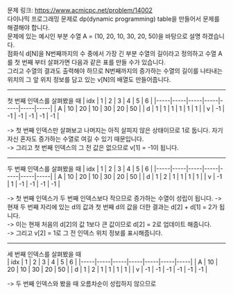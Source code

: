문제 링크: https://www.acmicpc.net/problem/14002  
다이나믹 프로그래밍 문제로 dp(dynamic programming) table을 만들어서 문제를 해결해야 합니다.  
문제에 있는 예시인 부분 수열 A = (10, 20, 10, 30, 20, 50)을 바탕으로 설명 하겠습니다.  
점화식 d[N]을 N번째까지의 수 중에서 가장 긴 부분 수열의 길이라고 정의하고 수열 A를 첫 번째 부터 살펴가면 다음과 같은 표를 만들 수가 있습니다.  
그리고 수열의 결과도 출력해야 하므로 N번째까지의 증가하는 수열의 길이를 나타내는 위치의 그 앞 위치 정보를 담고 있는 v[N]의 배열도 만들어줍니다.  
- - -
첫 번째 인덱스를 살펴봤을 때
| idx | 1 | 2 | 3 | 4 | 5 | 6 |
|-----|-----|-----|-----|-----|-----|-----|
| A | 10 | 20 | 10 | 30 | 20 | 50 |
| d | 1 | 1 | 1 | 1 | 1 | 1 |
| v | -1 | -1 | -1 | -1 | -1 | -1 |

-> 첫 번째 인덱스만 살펴보고 나머지는 아직 살피지 않은 상태이므로 1로 둡니다. 자기 자신 혼자도 증가하는 수열로 여길 수 있기 때문입니다.  
-> 그리고 첫 번째 인덱스의 그 전 값은 없으므로 v[1] = -1이 됩니다.  
- - -
두 번째 인덱스를 살펴봤을 때
| idx | 1 | 2 | 3 | 4 | 5 | 6 |
|-----|-----|-----|-----|-----|-----|-----|
| A | 10 | 20 | 10 | 30 | 20 | 50 |
| d | 1 | 2 | 1 | 1 | 1 | 1 |
| v | -1 | 1 | -1 | -1 | -1 | -1 |

-> 첫 번째 인덱스가 두 번째 인덱스보다 작으므로 증가하는 수열이 성립이 됩니다. 
-> 현재 두 번째 자리에 있는 d의 값과 첫 번째 d의 값을 더한 결과는 d[2] + d[1] = 2가 됩니다.  
-> 이는 현재 처음의 d[2]의 값 1보다 큰 값이므로 d[2] = 2로 업데이트 해줍니다.  
-> 그리고 v[2] = 1로 그 전 인덱스 위치 정보를 표시해줍니다.  
- - -
세 번째 인덱스를 살펴봤을 때  
| idx | 1 | 2 | 3 | 4 | 5 | 6 |
|-----|-----|-----|-----|-----|-----|-----|
| A | 10 | 20 | 10 | 30 | 20 | 50 |
| d | 1 | 2 | 1 | 1 | 1 | 1 |
| v | -1 | -1 | -1 | -1 | -1 | -1 |

-> 두 번째 인덱스와 봤을 때 오름차순이 성립하지 않으므로 
